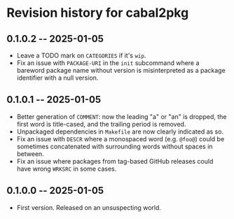 # Revision history for cabal2pkg

## 0.1.0.2 -- 2025-01-05

* Leave a TODO mark on `CATEGORIES` if it's `wip`.
* Fix an issue with `PACKAGE-URI` in the `init` subcommand where a bareword
  package name without version is misinterpreted as a package identifier
  with a null version.

## 0.1.0.1 -- 2025-01-05

* Better generation of `COMMENT`: now the leading "a" or "an" is dropped,
  the first word is title-cased, and the trailing period is removed.
* Unpackaged dependencies in `Makefile` are now clearly indicated as so.
* Fix an issue with `DESCR` where a monospaced word (e.g. `@foo@`) could be
  sometimes concatenated with surrounding words without spaces in between.
* Fix an issue where packages from tag-based GitHub releases could
  have wrong `WRKSRC` in some cases.

## 0.1.0.0 -- 2025-01-05

* First version. Released on an unsuspecting world.
